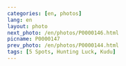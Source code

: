 ```yaml
---
categories: [en, photos]
lang: en
layout: photo
next_photo: /en/photos/P0000146.html
picname: P0000147
prev_photo: /en/photos/P0000144.html
tags: [5 Spots, Hunting Luck, Kudu]
---
```

